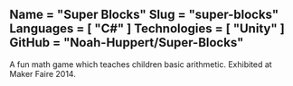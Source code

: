 Name = "Super Blocks"
Slug = "super-blocks"
Languages = [ "C#" ]
Technologies = [ "Unity" ]
GitHub = "Noah-Huppert/Super-Blocks"
---
A fun math game which teaches children basic arithmetic. Exhibited at Maker Faire 2014.
